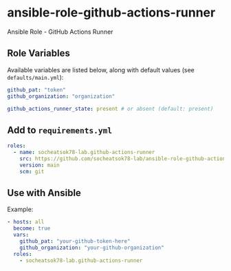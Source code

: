 # ansible-role-github-actions-runner
Ansible Role - GitHub Actions Runner

## Role Variables
Available variables are listed below, along with default values (see `defaults/main.yml`):

```yml
github_pat: "token"
github_organization: "organization"

github_actions_runner_state: present # or absent (default: present)
```

## Add to `requirements.yml`

```yml
roles:
  - name: socheatsok78-lab.github-actions-runner
    src: https://github.com/socheatsok78-lab/ansible-role-github-actions-runner
    version: main
    scm: git
```

## Use with Ansible

Example:

```yml
- hosts: all
  become: true
  vars:
    github_pat: "your-github-token-here"
    github_organization: "your-github-organization"
  roles:
    - socheatsok78-lab.github-actions-runner
```
